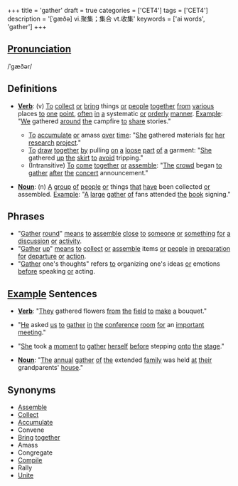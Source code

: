 +++
title = 'gather'
draft = true
categories = ['CET4']
tags = ['CET4']
description = '[ˈgæðə] vi.聚集；集合 vt.收集'
keywords = ['ai words', 'gather']
+++

## [Pronunciation](/en/post/pronunciation/)
/ˈɡæðər/

## Definitions
- **[Verb](/en/post/verb/)**: (v) [To](/en/post/to/) [collect](/en/post/collect/) [or](/en/post/or/) [bring](/en/post/bring/) things [or](/en/post/or/) [people](/en/post/people/) [together](/en/post/together/) [from](/en/post/from/) [various](/en/post/various/) places [to](/en/post/to/) [one](/en/post/one/) [point](/en/post/point/), [often](/en/post/often/) [in](/en/post/in/) [a](/en/post/a/) systematic [or](/en/post/or/) [orderly](/en/post/orderly/) [manner](/en/post/manner/). [Example](/en/post/example/): "[We](/en/post/we/) gathered [around](/en/post/around/) [the](/en/post/the/) campfire [to](/en/post/to/) [share](/en/post/share/) stories."
  - [To](/en/post/to/) [accumulate](/en/post/accumulate/) [or](/en/post/or/) amass [over](/en/post/over/) [time](/en/post/time/): "[She](/en/post/she/) gathered materials [for](/en/post/for/) [her](/en/post/her/) [research](/en/post/research/) [project](/en/post/project/)."
  - [To](/en/post/to/) [draw](/en/post/draw/) [together](/en/post/together/) [by](/en/post/by/) pulling [on](/en/post/on/) [a](/en/post/a/) [loose](/en/post/loose/) [part](/en/post/part/) [of](/en/post/of/) [a](/en/post/a/) garment: "[She](/en/post/she/) gathered [up](/en/post/up/) [the](/en/post/the/) [skirt](/en/post/skirt/) [to](/en/post/to/) [avoid](/en/post/avoid/) tripping."
  - (Intransitive) [To](/en/post/to/) [come](/en/post/come/) [together](/en/post/together/) [or](/en/post/or/) [assemble](/en/post/assemble/): "[The](/en/post/the/) [crowd](/en/post/crowd/) began [to](/en/post/to/) [gather](/en/post/gather/) [after](/en/post/after/) [the](/en/post/the/) [concert](/en/post/concert/) announcement."

- **[Noun](/en/post/noun/)**: (n) [A](/en/post/a/) [group](/en/post/group/) [of](/en/post/of/) [people](/en/post/people/) [or](/en/post/or/) things [that](/en/post/that/) [have](/en/post/have/) been collected [or](/en/post/or/) assembled. [Example](/en/post/example/): "[A](/en/post/a/) [large](/en/post/large/) [gather](/en/post/gather/) [of](/en/post/of/) fans attended [the](/en/post/the/) [book](/en/post/book/) signing."

## Phrases
- "[Gather](/en/post/gather/) [round](/en/post/round/)" [means](/en/post/means/) [to](/en/post/to/) [assemble](/en/post/assemble/) [close](/en/post/close/) [to](/en/post/to/) [someone](/en/post/someone/) [or](/en/post/or/) [something](/en/post/something/) [for](/en/post/for/) [a](/en/post/a/) [discussion](/en/post/discussion/) [or](/en/post/or/) [activity](/en/post/activity/).
- "[Gather](/en/post/gather/) [up](/en/post/up/)" [means](/en/post/means/) [to](/en/post/to/) [collect](/en/post/collect/) [or](/en/post/or/) [assemble](/en/post/assemble/) items [or](/en/post/or/) [people](/en/post/people/) [in](/en/post/in/) [preparation](/en/post/preparation/) [for](/en/post/for/) [departure](/en/post/departure/) [or](/en/post/or/) [action](/en/post/action/).
- "[Gather](/en/post/gather/) one's thoughts" refers [to](/en/post/to/) organizing one's ideas [or](/en/post/or/) emotions [before](/en/post/before/) speaking [or](/en/post/or/) acting.

## [Example](/en/post/example/) Sentences
- **[Verb](/en/post/verb/)**: "[They](/en/post/they/) gathered flowers [from](/en/post/from/) [the](/en/post/the/) [field](/en/post/field/) [to](/en/post/to/) [make](/en/post/make/) [a](/en/post/a/) bouquet."
- "[He](/en/post/he/) asked [us](/en/post/us/) [to](/en/post/to/) [gather](/en/post/gather/) [in](/en/post/in/) [the](/en/post/the/) [conference](/en/post/conference/) [room](/en/post/room/) [for](/en/post/for/) an [important](/en/post/important/) [meeting](/en/post/meeting/)."
- "[She](/en/post/she/) took [a](/en/post/a/) [moment](/en/post/moment/) [to](/en/post/to/) [gather](/en/post/gather/) [herself](/en/post/herself/) [before](/en/post/before/) stepping [onto](/en/post/onto/) [the](/en/post/the/) [stage](/en/post/stage/)."

- **[Noun](/en/post/noun/)**: "[The](/en/post/the/) [annual](/en/post/annual/) [gather](/en/post/gather/) [of](/en/post/of/) [the](/en/post/the/) extended [family](/en/post/family/) was held [at](/en/post/at/) [their](/en/post/their/) grandparents' [house](/en/post/house/)."
  
## Synonyms
- [Assemble](/en/post/assemble/)
- [Collect](/en/post/collect/)
- [Accumulate](/en/post/accumulate/)
- Convene
- [Bring](/en/post/bring/) [together](/en/post/together/)
- Amass
- Congregate
- [Compile](/en/post/compile/)
- Rally
- [Unite](/en/post/unite/)
